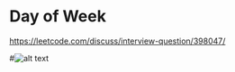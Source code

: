 # Day of Week

https://leetcode.com/discuss/interview-question/398047/

#![alt text](https://i.imgur.com/ioGv90i.jpg "Description")
